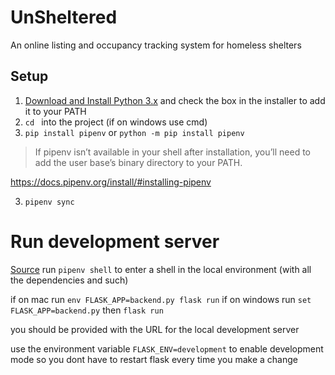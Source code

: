 # UnSheltered
 An online listing and occupancy tracking system for homeless shelters




## Setup
1. [Download and Install Python 3.x](https://www.python.org/downloads/) and check the box in the installer to add it to your PATH
2. `cd ` into the project (if on windows use cmd)
3. `pip install pipenv` or `python -m pip install pipenv`
> If pipenv isn’t available in your shell after installation, you’ll need to add the user base’s binary directory to your PATH.

https://docs.pipenv.org/install/#installing-pipenv

3. `pipenv sync`


# Run development server
[Source](https://github.com/pallets/flask)
run `pipenv shell` to enter a shell in the local environment (with all the dependencies and such)

if on mac run `env FLASK_APP=backend.py flask run` 
if on windows run `set FLASK_APP=backend.py` then `flask run` 

you should be provided with the URL for the local development server

use the environment variable `FLASK_ENV=development` to enable development mode so you dont have to restart flask every time you make a change

